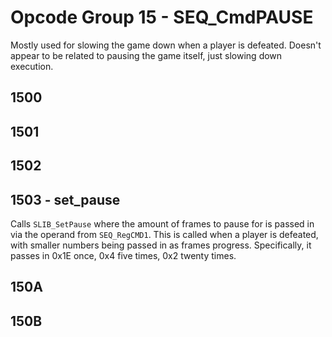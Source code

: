 # Opcode Group 15 - SEQ_CmdPAUSE

Mostly used for slowing the game down when a player is defeated. Doesn't appear to be related to pausing the game itself, just slowing down execution.

## 1500

## 1501

## 1502

## 1503 - set_pause

Calls `SLIB_SetPause` where the amount of frames to pause for is passed in via the operand from `SEQ_RegCMD1`. This is called when a player is defeated, with smaller numbers being passed in as frames progress. Specifically, it passes in 0x1E once, 0x4 five times, 0x2 twenty times.

## 150A

## 150B

